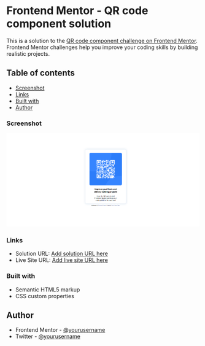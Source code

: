 # Frontend Mentor - QR code component solution

This is a solution to the [QR code component challenge on Frontend Mentor](https://www.frontendmentor.io/challenges/qr-code-component-iux_sIO_H). Frontend Mentor challenges help you improve your coding skills by building realistic projects. 

## Table of contents

  - [Screenshot](#screenshot)
  - [Links](#links)
  - [Built with](#built-with)
  - [Author](#author)


### Screenshot

![](images/Screenshot%202023-03-24%20152005.png)


### Links

- Solution URL: [Add solution URL here](https://www.frontendmentor.io/challenges/qr-code-component-iux_sIO_H)
- Live Site URL: [Add live site URL here](https://your-live-site-url.com)


### Built with

- Semantic HTML5 markup
- CSS custom properties


## Author

- Frontend Mentor - [@yourusername](https://www.frontendmentor.io/profile/AudiHazael)
- Twitter - [@yourusername](https://www.twitter.com/HazaelAudi)
